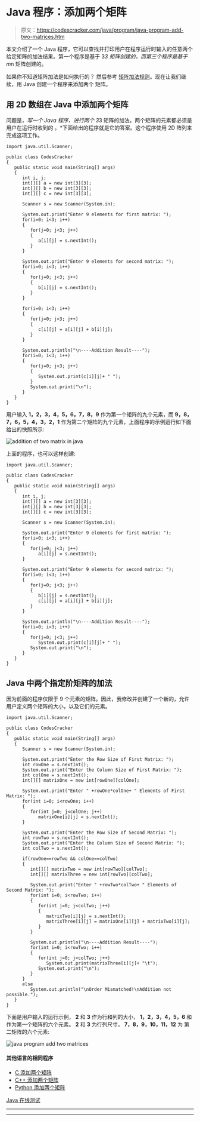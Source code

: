 # Java 程序：添加两个矩阵

> 原文：<https://codescracker.com/java/program/java-program-add-two-matrices.htm>

本文介绍了一个 Java 程序，它可以查找并打印用户在程序运行时输入的任意两个给定矩阵的加法结果。第一个程序是基于 3*3 矩阵创建的，而第三个程序是基于 m*n 矩阵创建的。

如果你不知道矩阵加法是如何执行的？
然后参考 [矩阵加法规则](/nonprog/matrix-addition.htm)。现在让我们继续，用 Java 创建一个程序来添加两个 矩阵。

## 用 2D 数组在 Java 中添加两个矩阵

问题是，*写一个 Java 程序，进行两个 3*3 矩阵的加法。两个矩阵的元素都必须是用户在运行时收到的 。*下面给出的程序就是它的答案。这个程序使用 2D 阵列来完成这项工作。

```
import java.util.Scanner;

public class CodesCracker
{
   public static void main(String[] args)
   {
      int i, j;
      int[][] a = new int[3][3];
      int[][] b = new int[3][3];
      int[][] c = new int[3][3];

      Scanner s = new Scanner(System.in);

      System.out.print("Enter 9 elements for first matrix: ");
      for(i=0; i<3; i++)
      {
         for(j=0; j<3; j++)
         {
            a[i][j] = s.nextInt();
         }
      }

      System.out.print("Enter 9 elements for second matrix: ");
      for(i=0; i<3; i++)
      {
         for(j=0; j<3; j++)
         {
            b[i][j] = s.nextInt();
         }
      }

      for(i=0; i<3; i++)
      {
         for(j=0; j<3; j++)
         {
            c[i][j] = a[i][j] + b[i][j];
         }
      }

      System.out.println("\n----Addition Result----");
      for(i=0; i<3; i++)
      {
         for(j=0; j<3; j++)
         {
            System.out.print(c[i][j]+ " ");
         }
         System.out.print("\n");
      }
   }
}
```

用户输入 **1，2，3，4，5，6，7，8，9** 作为第一个矩阵的九个元素，而 **9，8，7，6，5，4，3，2，1** 作为第二个矩阵的九个元素，上面程序的示例运行如下面给出的快照所示:

![addition of two matrix in java](img/c5dfb92c48a6df4624ae61dcc348bb97.png)

上面的程序，也可以这样创建:

```
import java.util.Scanner;

public class CodesCracker
{
   public static void main(String[] args)
   {
      int i, j;
      int[][] a = new int[3][3];
      int[][] b = new int[3][3];
      int[][] c = new int[3][3];

      Scanner s = new Scanner(System.in);

      System.out.print("Enter 9 elements for first matrix: ");
      for(i=0; i<3; i++)
      {
         for(j=0; j<3; j++)
            a[i][j] = s.nextInt();
      }

      System.out.print("Enter 9 elements for second matrix: ");
      for(i=0; i<3; i++)
      {
         for(j=0; j<3; j++)
         {
            b[i][j] = s.nextInt();
            c[i][j] = a[i][j] + b[i][j];
         }
      }

      System.out.println("\n----Addition Result----");
      for(i=0; i<3; i++)
      {
         for(j=0; j<3; j++)
            System.out.print(c[i][j]+ " ");
         System.out.print("\n");
      }
   }
}
```

## Java 中两个指定阶矩阵的加法

因为前面的程序仅限于 9 个元素的矩阵。因此，我修改并创建了一个新的，允许用户定义两个矩阵的大小，以及它们的元素。

```
import java.util.Scanner;

public class CodesCracker
{
   public static void main(String[] args)
   {      
      Scanner s = new Scanner(System.in);

      System.out.print("Enter the Row Size of First Matrix: ");
      int rowOne = s.nextInt();
      System.out.print("Enter the Column Size of First Matrix: ");
      int colOne = s.nextInt();
      int[][] matrixOne = new int[rowOne][colOne];

      System.out.print("Enter " +rowOne*colOne+ " Elements of First Matrix: ");
      for(int i=0; i<rowOne; i++)
      {
         for(int j=0; j<colOne; j++)
            matrixOne[i][j] = s.nextInt();
      }

      System.out.print("Enter the Row Size of Second Matrix: ");
      int rowTwo = s.nextInt();
      System.out.print("Enter the Column Size of Second Matrix: ");
      int colTwo = s.nextInt();

      if(rowOne==rowTwo && colOne==colTwo)
      {
         int[][] matrixTwo = new int[rowTwo][colTwo];
         int[][] matrixThree = new int[rowTwo][colTwo];

         System.out.print("Enter " +rowTwo*colTwo+ " Elements of Second Matrix: ");
         for(int i=0; i<rowTwo; i++)
         {
            for(int j=0; j<colTwo; j++)
            {
               matrixTwo[i][j] = s.nextInt();
               matrixThree[i][j] = matrixOne[i][j] + matrixTwo[i][j];
            }
         }

         System.out.println("\n----Addition Result----");
         for(int i=0; i<rowTwo; i++)
         {
            for(int j=0; j<colTwo; j++)
               System.out.print(matrixThree[i][j]+ "\t");
            System.out.print("\n");
         }
      }
      else
         System.out.println("\nOrder Mismatched!\nAddition not possible.");
   }
}
```

下面是用户输入的运行示例， **2** 和 **3** 作为行和列的大小， **1，2，3，4，5，6** 和 作为第一个矩阵的六个元素。 **2** 和 **3** 为行列尺寸， **7，8，9，10，11，12** 为 第二矩阵的六个元素:

![java program add two matrices](img/cec5a548a0f954cc8b691b622dd5ff10.png)

#### 其他语言的相同程序

*   [C 添加两个矩阵](/c/program/c-program-add-two-matrices.htm)
*   [C++ 添加两个矩阵](/cpp/program/cpp-program-add-two-matrices.htm)
*   [Python 添加两个矩阵](/python/program/python-program-add-two-matrices.htm)

[Java 在线测试](/exam/showtest.php?subid=1)

* * *

* * *